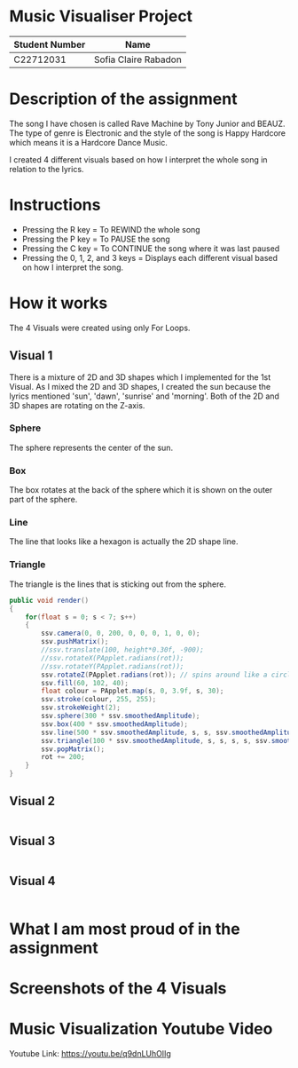 # Music Visualiser Project

| Student Number | Name                 |
| -------------- | -------------------- |
| C22712031 | Sofia Claire Rabadon |

# Description of the assignment
The song I have chosen is called Rave Machine by Tony Junior and BEAUZ. The type of genre is Electronic and the style of the song is Happy Hardcore which means it is a Hardcore Dance Music. 

I created 4 different visuals based on how I interpret the whole song in relation to the lyrics. 

# Instructions
- Pressing the R key = To REWIND the whole song
- Pressing the P key = To PAUSE the song 
- Pressing the C key = To CONTINUE the song where it was last paused
- Pressing the 0, 1, 2, and 3 keys = Displays each different visual based on how I interpret the song.

# How it works

The 4 Visuals were created using only For Loops.

## Visual 1
There is a mixture of 2D and 3D shapes which I implemented for the 1st Visual. 
As I mixed the 2D and 3D shapes, I created the sun because the lyrics mentioned 'sun', 'dawn', 'sunrise' and 'morning'. Both of the 2D and 3D shapes are rotating on the Z-axis.

### Sphere
The sphere represents the center of the sun.
### Box
The box rotates at the back of the sphere which it is shown on the outer part of the sphere.
### Line
The line that looks like a hexagon is actually the 2D shape line.
### Triangle
The triangle is the lines that is sticking out from the sphere.

```Java
public void render()
{
    for(float s = 0; s < 7; s++)
    {
        ssv.camera(0, 0, 200, 0, 0, 0, 1, 0, 0);
        ssv.pushMatrix();
        //ssv.translate(100, height*0.30f, -900);
        //ssv.rotateX(PApplet.radians(rot));
        //ssv.rotateY(PApplet.radians(rot));
        ssv.rotateZ(PApplet.radians(rot)); // spins around like a circle
        ssv.fill(60, 102, 40);
        float colour = PApplet.map(s, 0, 3.9f, s, 30);
        ssv.stroke(colour, 255, 255);
        ssv.strokeWeight(2);
        ssv.sphere(300 * ssv.smoothedAmplitude);
        ssv.box(400 * ssv.smoothedAmplitude);
        ssv.line(500 * ssv.smoothedAmplitude, s, s, ssv.smoothedAmplitude * 500);
        ssv.triangle(100 * ssv.smoothedAmplitude, s, s, s, s, ssv.smoothedAmplitude * 600);
        ssv.popMatrix();
        rot += 200;
    }   
}
```
## Visual 2
```Java
```
## Visual 3
```Java
```
## Visual 4
```Java
```

# What I am most proud of in the assignment

# Screenshots of the 4 Visuals

# Music Visualization Youtube Video

Youtube Link: https://youtu.be/q9dnLUhOlIg


